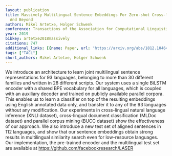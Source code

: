 ```yaml
---
layout: publication
title: Massively Multilingual Sentence Embeddings For Zero-shot Cross-lingual Transfer
  And Beyond
authors: Mikel Artetxe, Holger Schwenk
conference: Transactions of the Association for Computational Linguistics
year: 2019
bibkey: artetxe2018massively
citations: 747
additional_links: [{name: Paper, url: 'https://arxiv.org/abs/1812.10464'}]
tags: ["TACL"]
short_authors: Mikel Artetxe, Holger Schwenk
---
```

We introduce an architecture to learn joint multilingual sentence
representations for 93 languages, belonging to more than 30 different families
and written in 28 different scripts. Our system uses a single BiLSTM encoder
with a shared BPE vocabulary for all languages, which is coupled with an
auxiliary decoder and trained on publicly available parallel corpora. This
enables us to learn a classifier on top of the resulting embeddings using
English annotated data only, and transfer it to any of the 93 languages without
any modification. Our experiments in cross-lingual natural language inference
(XNLI dataset), cross-lingual document classification (MLDoc dataset) and
parallel corpus mining (BUCC dataset) show the effectiveness of our approach.
We also introduce a new test set of aligned sentences in 112 languages, and
show that our sentence embeddings obtain strong results in multilingual
similarity search even for low-resource languages. Our implementation, the
pre-trained encoder and the multilingual test set are available at
https://github.com/facebookresearch/LASER